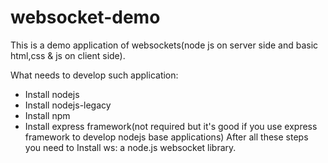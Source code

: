 # websocket-demo
This is a demo application of websockets(node js on server side and basic html,css & js on client side).

What needs to develop such application:
- Install nodejs
- Install nodejs-legacy
- Install npm
- Install express framework(not required but it's good if you use express framework to develop nodejs base applications)
After all these steps you need to Install ws: a node.js websocket library.

